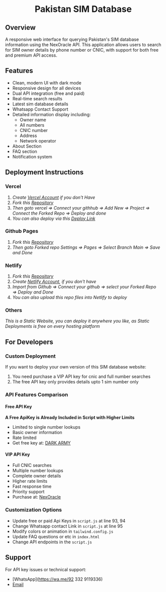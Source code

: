 <h1 align="center">Pakistan SIM Database</h1>

## Overview

A responsive web interface for querying Pakistan's SIM database information using the NexOracle API. This application allows users to search for SIM owner details by phone number or CNIC, with support for both free and premium API access.

## Features

- Clean, modern UI with dark mode
- Responsive design for all devices
- Dual API integration (free and paid)
- Real-time search results
- Latest sim database details
- Whatsapp Contact Support
- Detailed information display including:
  - Owner name
  - All numbers
  - CNIC number
  - Address
  - Network operator
- About Section
- FAQ section
- Notification system

## Deployment Instructions

### Vercel

1. _Create [Vercel Account](https://vercel.com/signup) if you don't Have_
2. _Fork this [Repository](https://githupak-sim-database/fork)_
3. _Then goto vercel => Connect your githhub => Add New => Project => Connect the Forked Repo => Deploy and done_
4. _You can also deploy via this [Deploy Link](https://vercel.com/new/clone?repository-url=https://g)_

### Github Pages

1. _Fork this [Repository]()_
2. _Then goto Forked repo Settings => Pages => Select Branch Main => Save and Done_

### Netlify

1. _Fork this [Repository]()_
2. _Create [Netlify Account](https://netlify.com/signup), if you don't have_
3. _Import from Github => Connect your github => select your Forked Repo => Deploy and Done_
4. _You can also upload this repo files into Netlify to deploy_

### Others

_This is a Static Website, you can deploy it anywhere you like, as Static Deployments is free on every hosting platform_

## For Developers

### Custom Deployment

If you want to deploy your own version of this SIM database website:

1. You need purchase a VIP API key for cnic and full number searches
2. The free API key only provides details upto 1 sim number only

### API Features Comparison

#### Free API Key

**A Free ApiKey is Already Included in Script with Higher Limits**

- Limited to single number lookups
- Basic owner information
- Rate limited
- Get free key at: [DARK ARMY]()

#### VIP API Key

- Full CNIC searches
- Multiple number lookups
- Complete owner details
- Higher rate limits
- Fast response time
- Priority support
- Purchase at: [NexOracle](https://api.nexoracle.com/auth/buy-plan?planType=VIP)

### Customization Options

- Update free or paid Api Keys in `script.js` at line 93, 94
- Change Whatsapp contact Link in `script.js` at line 95
- Modify colors or animation in `tailwind.config.js`
- Update FAQ questions or etc in `index.html`
- Change API endpoints in the `script.js`

## Support

For API key issues or technical support:

- [WhatsApp](https://wa.me/92 332 9119336)
- [Email]() 